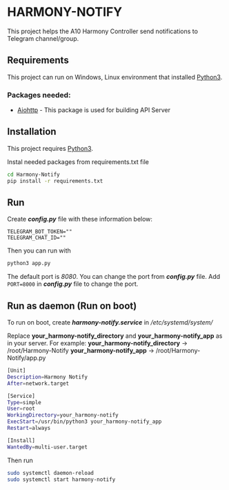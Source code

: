 # HARMONY-NOTIFY

This project helps the A10 Harmony Controller send notifications to Telegram channel/group.

## Requirements

This project can run on Windows, Linux environment that installed [ Python3](https://www.python.org/downloads/).

### Packages needed:
- [Aiohttp](https://docs.aiohttp.org/en/stable/) - This package is used for building API Server

## Installation

This project requires [Python3](https://www.python.org/downloads/).

Instal needed packages from requirements.txt file

```sh
cd Harmony-Notify
pip install -r requirements.txt
```

## Run
Create ***config.py*** file with these information below:
```
TELEGRAM_BOT_TOKEN=""
TELEGRAM_CHAT_ID=""
```

Then you can run with
```sh
python3 app.py
```
The default port is *8080*. You can change the port from ***config.py*** file. Add ```PORT=8000``` in ***config.py*** file to change the port.

## Run as daemon (Run on boot)

To run on boot, create ***harmony-notify.service*** in */etc/systemd/system/*

Replace **your_harmony-notify_directory** and **your_harmony-notify_app** as in your server.
For example:
    **your_harmony-notify_directory** -> /root/Harmony-Notify
    **your_harmony-notify_app** -> /root/Harmony-Notify/app.py
```sh
[Unit]
Description=Harmony Notify
After=network.target

[Service]
Type=simple
User=root
WorkingDirectory=your_harmony-notify
ExecStart=/usr/bin/python3 your_harmony-notify_app
Restart=always

[Install]
WantedBy=multi-user.target
```

Then run
```sh
sudo systemctl daemon-reload
sudo systemctl start harmony-notify
```